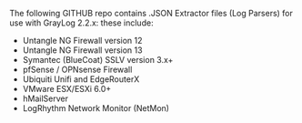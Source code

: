 The following GITHUB repo contains .JSON Extractor files (Log Parsers) for use with GrayLog 2.2.x:
these include:

- Untangle NG Firewall version 12
- Untangle NG Firewall version 13
- Symantec (BlueCoat) SSLV version 3.x+
- pfSense / OPNsense Firewall
- Ubiquiti Unifi and EdgeRouterX
- VMware ESX/ESXi 6.0+
- hMailServer
- LogRhythm Network Monitor (NetMon)
